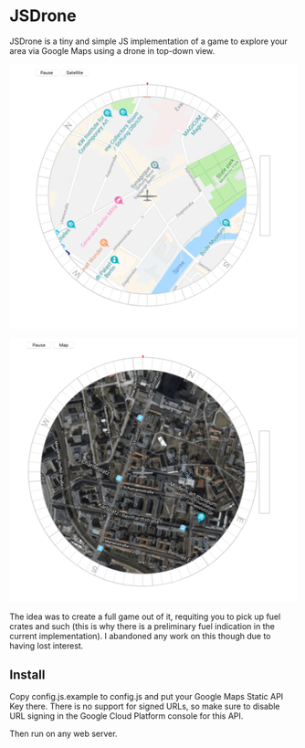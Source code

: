 # JSDrone

JSDrone is a tiny and simple JS implementation of a game to explore your area
via Google Maps using a drone in top-down view.

![Map View](https://raw.githubusercontent.com/agranig/jsdrone/master/assets/screen-map.png)

![Satellite View](https://raw.githubusercontent.com/agranig/jsdrone/master/assets/screen-sat.png)

The idea was to create a full game out of it, requiting you to pick up fuel crates and such (this is
why there is a preliminary fuel indication in the current implementation). I abandoned any work on
this though due to having lost interest.

## Install

Copy config.js.example to config.js and put your Google Maps Static API Key there. There is no support for
signed URLs, so make sure to disable URL signing in the Google Cloud Platform console for this API.

Then run on any web server.
